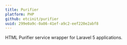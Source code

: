 ```yaml
---
title: Purifier
platform: PHP
github: etcinit/purifier
uuid: 299e0a9c-0a86-41ef-a9c2-eef220e2abf8
---
```


HTML Purifier service wrapper for Laravel 5 applications.

<!--more-->
